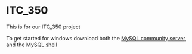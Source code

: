 # ITC_350
This is for our ITC_350 project


To get started for windows download both the <a href="https://dev.mysql.com/downloads/mysql/">MySQL community server</a>, and the <a href="https://dev.mysql.com/downloads/shell/">MySQL shell
